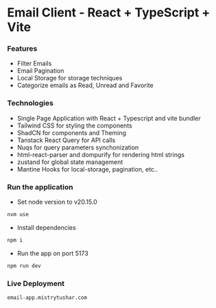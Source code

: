 # Email Client - React + TypeScript + Vite

### Features

- Filter Emails
- Email Pagination
- Local Storage for storage techniques
- Categorize emails as Read, Unread and Favorite

### Technologies

- Single Page Application with React + Typescript and vite bundler
- Tailwind CSS for styling the components
- ShadCN for components and Theming
- Tanstack React Query for API calls
- Nuqs for query parameters synchonization
- html-react-parser and dompurify for rendering html strings
- zustand for global state management
- Mantine Hooks for local-storage, pagination, etc..

### Run the application
- Set node version to v20.15.0
```bash
nvm use
```
- Install dependencies
```bash
npm i
```
- Run the app on port 5173
```bash
npm run dev
```

### Live Deployment
`email-app.mistrytushar.com`
